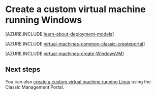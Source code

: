<properties
	pageTitle="Create a custom Windows virtual machine | Azure"
	description="Learn how to create a custom Windows virtual machine from the Azure Classic Management Portal using the classic deployment model."
	services="virtual-machines-windows"
	documentationCenter=""
	authors="cynthn"
	manager="timlt"
	editor="tysonn"
	tags="azure-service-management"/>

<tags
	ms.service="virtual-machines-windows"
	ms.date="07/06/2016"
	wacn.date=""/>

# Create a custom virtual machine running Windows

[AZURE.INCLUDE [learn-about-deployment-models](../includes/learn-about-deployment-models-classic-include.md)]

[AZURE.INCLUDE [virtual-machines-common-classic-createportal](../includes/virtual-machines-common-classic-createportal.md)]


[AZURE.INCLUDE [virtual-machines-create-WindowsVM](../includes/virtual-machines-create-windowsvm.md)]

## Next steps

You can also [create a custom virtual machine running Linux](/documentation/articles/virtual-machines-linux-classic-createportal/) using the Classic Management Portal.
